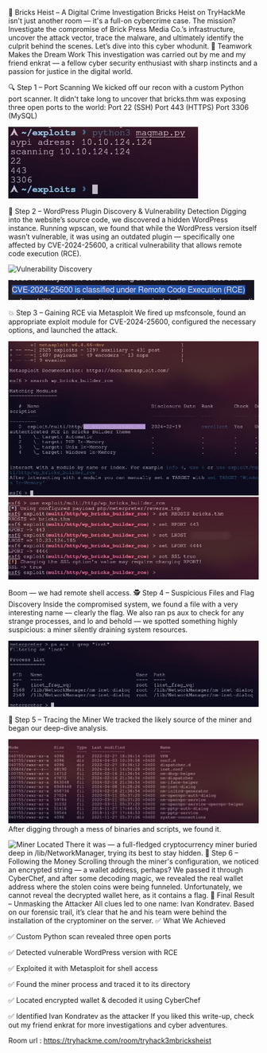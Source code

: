 🚨 Bricks Heist – A Digital Crime Investigation
Bricks Heist on TryHackMe isn't just another room — it's a full-on cybercrime case. The mission? Investigate the compromise of Brick Press Media Co.’s infrastructure, uncover the attack vector, trace the malware, and ultimately identify the culprit behind the scenes. Let’s dive into this cyber whodunit.
👥 Teamwork Makes the Dream Work
This investigation was carried out by me and my friend enkrat — a fellow cyber security enthusiast  with sharp instincts and a passion for justice in the digital world.



🔍 Step 1 – Port Scanning
We kicked off our recon with a custom Python port scanner. It didn't take long to uncover that bricks.thm was exposing three open ports to the world:
Port 22 (SSH)
Port 443 (HTTPS)
Port 3306 (MySQL)

![Initial Port Scan](scan1.jpg) 



🧭 Step 2 – WordPress Plugin Discovery & Vulnerability Detection
Digging into the website’s source code, we discovered a hidden WordPress instance. Running wpscan, we found that while the WordPress version itself wasn’t vulnerable, it was using an outdated plugin — specifically one affected by CVE-2024-25600, a critical vulnerability that allows remote code execution (RCE).

![Vulnerability Discovery](vuln.jpg)

![Vulnerability Discovery](vuln3.jpg) 


💥 Step 3 – Gaining RCE via Metasploit
We fired up msfconsole, found an appropriate exploit module for CVE-2024-25600, configured the necessary options, and launched the attack.

![Metasploit Configuration](msf4.jpg) ![Launching the Exploit](msf5.jpg) 


Boom — we had remote shell access.
🕵️ Step 4 – Suspicious Files and Flag Discovery
Inside the compromised system, we found a file with a very interesting name — clearly the flag.
We also ran ps aux to check for any strange processes, and lo and behold — we spotted something highly suspicious: a miner silently draining system resources.

![Process List - Miner Detected](ps.jpg) 


🔎 Step 5 – Tracing the Miner
We tracked the likely source of the miner and began our deep-dive analysis.

![Suspicious Directory](susp.jpg) 
After digging through a mess of binaries and scripts, we found it.

![Miner Located](miner.jpg) 
There it was — a full-fledged cryptocurrency miner buried deep in /lib/NetworkManager, trying its best to stay hidden.
🧠 Step 6 – Following the Money
Scrolling through the miner's configuration, we noticed an encrypted string — a wallet address, perhaps?
We passed it through CyberChef, and after some decoding magic, we revealed the real wallet address where the stolen coins were being funneled.
Unfortunately, we cannot reveal the decrypted wallet here, as it contains a flag.
🎯 Final Result – Unmasking the Attacker
All clues led to one name: Ivan Kondratev. Based on our forensic trail, it’s clear that he and his team were behind the installation of the cryptominer on the server.
✅ What We Achieved

✅ Custom Python scan revealed three open ports

✅ Detected vulnerable WordPress version with RCE

✅ Exploited it with Metasploit for shell access

✅ Found the miner process and traced it to its directory

✅ Located encrypted wallet & decoded it using CyberChef

✅ Identified Ivan Kondratev as the attacker
If you liked this write-up, check out my friend enkrat for more investigations and cyber adventures.

Room url : https://tryhackme.com/room/tryhack3mbricksheist
